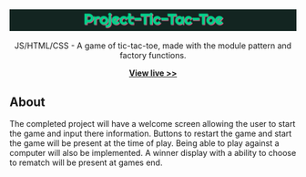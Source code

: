 <img src="images/banner.png" alt="Project-Tic-Tac-Toe-Banner">
<p align="center">JS/HTML/CSS - A game of tic-tac-toe, made with the module pattern and factory functions.</p>

<p align="center">
  <a href="https://ec-rilo.github.io/project-tic-tac-toe/"><strong>View live >></strong></a>
</p>

## About
<p>
  The completed project will have a welcome screen allowing the user to start the game and input there information.
  Buttons to restart the game and start the game will be present at the time of play. Being able to play against a computer
  will also be implemented. A winner display with a ability to choose to rematch will be present at games end.
</p>

